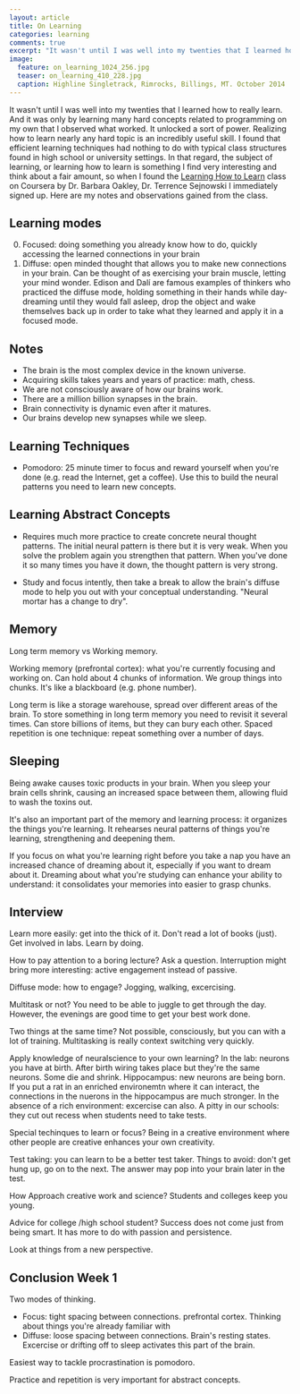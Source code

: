 ```yaml
---
layout: article
title: On Learning
categories: learning
comments: true
excerpt: "It wasn't until I was well into my twenties that I learned how to really learn."
image:
  feature: on_learning_1024_256.jpg
  teaser: on_learning_410_228.jpg
  caption: Highline Singletrack, Rimrocks, Billings, MT. October 2014
---
```


It wasn't until I was well into my twenties that I learned how to really learn.
And it was only by learning many hard concepts related to programming on my own
that I observed what worked. It unlocked a sort of power. Realizing how to learn
nearly any hard topic is an incredibly useful skill. I found that efficient
learning techniques had nothing to do with typical class structures found in
high school or university settings. In that regard, the subject of learning, or
learning how to learn is something I find very interesting and think about a
fair amount, so when I found the [Learning How to
Learn](https://class.coursera.org/learning-002) class on Coursera by Dr. Barbara
Oakley, Dr. Terrence Sejnowski I immediately signed up. Here are my notes and
observations gained from the class.


## Learning modes

0. Focused: doing something you already know how to do, quickly accessing the
   learned connections in your brain
0. Diffuse: open minded thought that allows you to make new connections in your
   brain. Can be thought of as exercising your brain muscle, letting your mind
   wonder. Edison and Dalí are famous examples of thinkers who practiced the
   diffuse mode, holding something in their hands while day-dreaming until they
   would fall asleep, drop the object and wake themselves back up in order to
   take what they learned and apply it in a focused mode.

## Notes

- The brain is the most complex device in the known universe.
- Acquiring skills takes years and years of practice: math, chess.
- We are not consciously aware of how our brains work.
- There are a million billion synapses in the brain.
- Brain connectivity is dynamic even after it matures.
- Our brains develop new synapses while we sleep.

## Learning Techniques

- Pomodoro: 25 minute timer to focus and reward yourself when you're done (e.g. read
  the Internet, get a coffee). Use this to build the neural patterns you need to
  learn new concepts.

## Learning Abstract Concepts

- Requires much more practice to create concrete neural thought patterns. The
  initial neural pattern is there but it is very weak. When you solve the
  problem again you strengthen that pattern. When you've done it so many times
  you have it down, the thought pattern is very strong.

- Study and focus intently, then take a break to allow the brain's diffuse mode
  to help you out with your conceptual understanding. "Neural mortar has a
  change to dry".


## Memory

Long term memory vs Working memory.

Working memory (prefrontal cortex): what you're currently focusing and working
on. Can hold about 4 chunks of information. We group things into chunks. It's
like a blackboard (e.g. phone number).

Long term is like a storage warehouse, spread over different areas of the brain.
To store something in long term memory you need to revisit it several times. Can
store billions of items, but they can bury each other. Spaced repetition is one
technique: repeat something over a number of days.

## Sleeping

Being awake causes toxic products in your brain. When you sleep your brain cells
shrink, causing an increased space between them, allowing fluid to wash the
toxins out.

It's also an important part of the memory and learning process: it organizes the
things you're learning. It rehearses neural patterns of things you're learning,
strengthening and deepening them.

If you focus on what you're learning right before you take a nap you have an
increased chance of dreaming about it, especially if you want to dream about it.
Dreaming about what you're studying can enhance your ability to understand: it
consolidates your memories into easier to grasp chunks.

## Interview

Learn more easily: get into the thick of it. Don't read a lot of books (just).
Get involved in labs. Learn by doing.

How to pay attention to a boring lecture? Ask a question. Interruption might
bring more interesting: active engagement instead of passive.

Diffuse mode: how to engage? Jogging, walking, excercising.

Multitask or not? You need to be able to juggle to get through the day. However,
the evenings are good time to get your best work done.

Two things at the same time? Not possible, consciously, but you can with a lot
of training. Multitasking is really context switching very quickly.

Apply knowledge of neuralscience to your own learning? In the lab: neurons you
have at birth. After birth wiring takes place but they're the same neurons. Some
die and shrink. Hippocampus: new neurons are being born. If you put a rat in an
enriched environemtn where it can interact, the connections in the nuerons in
the hippocampus are much stronger. In the absence of a rich environment:
excercise can also. A pitty in our schools: they cut out recess when students
need to take tests.

Special techinques to learn or focus? Being in a creative environment where
other people are creative enhances your own creativity. 

Test taking: you can learn to be a better test taker. Things to avoid: don't get
hung up, go on to the next. The answer may pop into your brain later in the
test.

How Approach creative work and science? Students and colleges keep you young.

Advice for college /high school student? Success does not come just from being
smart. It has more to do with passion and persistence.

Look at things from a new perspective.


## Conclusion Week 1

Two modes of thinking.

- Focus: tight spacing between connections. prefrontal cortex. Thinking about
things you're already familiar with
- Diffuse: loose spacing between connections. Brain's resting states. Excercise or
drifting off to sleep activates this part of the brain.

Easiest way to tackle procrastination is pomodoro.

Practice and repetition is very important for abstract concepts.
